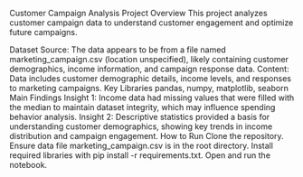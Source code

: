 Customer Campaign Analysis
Project Overview
This project analyzes customer campaign data to understand customer engagement and optimize future campaigns.

Dataset
Source: The data appears to be from a file named marketing_campaign.csv (location unspecified), likely containing customer demographics, income information, and campaign response data.
Content: Data includes customer demographic details, income levels, and responses to marketing campaigns.
Key Libraries
pandas, numpy, matplotlib, seaborn
Main Findings
Insight 1: Income data had missing values that were filled with the median to maintain dataset integrity, which may influence spending behavior analysis.
Insight 2: Descriptive statistics provided a basis for understanding customer demographics, showing key trends in income distribution and campaign engagement.
How to Run
Clone the repository.
Ensure data file marketing_campaign.csv is in the root directory.
Install required libraries with pip install -r requirements.txt.
Open and run the notebook.
